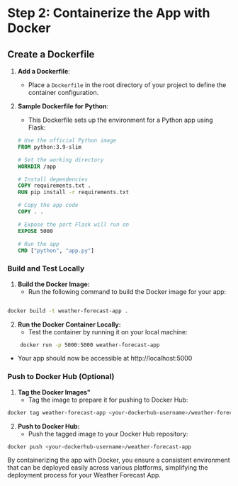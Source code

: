 # Step 2: Containerize the App with Docker

## Create a Dockerfile

1. **Add a Dockerfile**:
   - Place a `Dockerfile` in the root directory of your project to define the container configuration.

2. **Sample Dockerfile for Python**:
   - This Dockerfile sets up the environment for a Python app using Flask:
   
   ```dockerfile
   # Use the official Python image
   FROM python:3.9-slim

   # Set the working directory
   WORKDIR /app

   # Install dependencies
   COPY requirements.txt .
   RUN pip install -r requirements.txt

   # Copy the app code
   COPY . .

   # Expose the port Flask will run on
   EXPOSE 5000

   # Run the app
   CMD ["python", "app.py"]
    ```

### Build and Test Locally
1. **Build the Docker Image:**
    - Run the following command to build the Docker image for your app:
```bash

docker build -t weather-forecast-app .
```
2. **Run the Docker Container Locally:**
    - Test the container by running it on your local machine:
```bash
    docker run -p 5000:5000 weather-forecast-app
```
 - Your app should now be accessible at http://localhost:5000

 ### Push to Docker Hub (Optional)
 1. **Tag the Docker Images"**
    - Tag the image to prepare it for pushing to Docker Hub:
```bash
docker tag weather-forecast-app <your-dockerhub-username>/weather-forecast-app
```
2. **Push to Docker Hub:**
    - Push the tagged image to your Docker Hub repository:

```bash
docker push <your-dockerhub-username>/weather-forecast-app
```
By containerizing the app with Docker, you ensure a consistent environment that can be deployed easily across various platforms, simplifying the deployment process for your Weather Forecast App.
